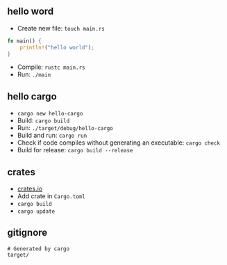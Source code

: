 ## hello word
- Create new file: `touch main.rs`
```rust
fn main() {
    println!("hello world");
}
```
- Compile: `rustc main.rs`
- Run: `./main`
## hello cargo
- `cargo new hello-cargo`
- Build: `cargo build`
- Run: `./target/debug/hello-cargo`
- Build and run: `cargo run`
- Check if code compiles without generating an executable: `cargo check`
- Build for release: `cargo build --release`
## crates
- [crates.io](https://crates.io/)
- Add crate in `Cargo.toml`
- `cargo build`
- `cargo update`
## gitignore
```
# Generated by cargo
target/
```

